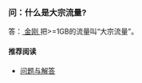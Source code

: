 ### 问：什么是大宗流量?
答：[ 金刚 ](https://a2zitpro.github.io/web/金刚公司)把>=1GB的流量叫“大宗流量”。

#### 推荐阅读
- [ 问题与解答 ](https://a2zitpro.github.io/web/问题与解答)
